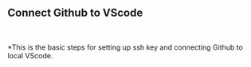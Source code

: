 ## **Connect Github to VScode**
<br>

*This is the basic steps for setting up ssh key and connecting Github to local VScode.

